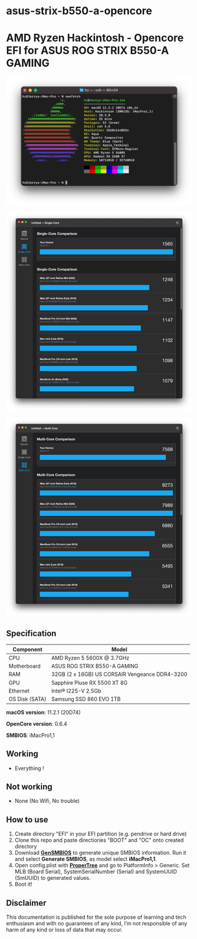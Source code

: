 # asus-strix-b550-a-opencore

# AMD Ryzen Hackintosh - Opencore EFI for ASUS ROG STRIX B550-A GAMING

![](neofetch.png)

![](single-core.png)

![](multi-core.png)

## Specification
| **Component** | **Model** |
| ------------- | --------- |
| CPU | AMD Ryzen 5 5600X @ 3.7GHz |
| Motherboard | ASUS ROG STRIX B550-A GAMING |
| RAM | 32GB (2 x 16GB) US CORSAIR Vengeance DDR4-3200 |
| GPU | Sapphire Pluse RX 5500 XT 8G |
| Ethernet | Intel® I225-V 2.5Gb |
| OS Disk (SATA) | Samsung SSD 860 EVO 1TB |

**macOS version**: 11.2.1 (20D74)  

**OpenCore version**: 0.6.4  

**SMBIOS**:  iMacPro1,1

## Working
- Everything !


## Not working
 - None (No Wifi, No trouble)

## How to use
  1. Create directory "EFI" in your EFI partition (e.g. pendrive or hard drive)
  2. Clone this repo and paste directiories "BOOT" and "OC" onto created directory
  3. Download [**GenSMBIOS**](https://github.com/corpnewt/GenSMBIOS) to generate unique SMBIOS information. Run it and select **Generate SMBIOS**, as model select **iMacPro1,1**.
  4. Open config.plist with [**ProperTree**](https://github.com/corpnewt/ProperTree) and go to PlatformInfo > Generic. Set MLB (Board Serial), SystemSerialNumber (Serial) and SystemUUID (SmUUID) to generated values.
  5. Boot it!  

## Disclaimer

This documentation is published for the sole purpose of learning and tech enthusiasm and with no guarantees of any kind, I’m not responsible of any harm of any kind or loss of data that may occur.
